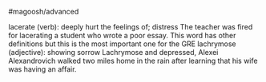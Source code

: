 #magoosh/advanced

lacerate (verb): deeply hurt the feelings of; distress 
The teacher was fired for lacerating a student who wrote a poor essay. 
This word has other definitions but this is the most important one for the GRE 
lachrymose (adjective): showing sorrow 
Lachrymose and depressed, Alexei Alexandrovich walked two miles home in the rain after learning that 
his wife was having an affair. 
